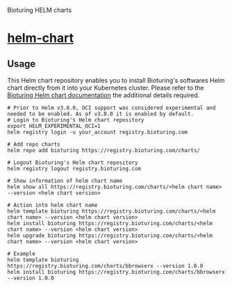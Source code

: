 Bioturing HELM charts
# [helm-chart](https://github.com/bioturing/helmchart)

## Usage

This Helm chart repository enables you to install Bioturing's softwares
Helm chart directly from it into your Kubernetes cluster. Please refer to the
[Bioturing Helm chart documentation](https://github.com/bioturing/helmchart)
the additional details required.

```shell
# Prior to Helm v3.8.0, OCI support was considered experimental and needed to be enabled. As of v3.8.0 it is enabled by default.
# Login to Bioturing's Helm chart repository
export HELM_EXPERIMENTAL_OCI=1
helm registry login -u your_account registry.bioturing.com

# Add repo charts
helm repo add bioturing https://registry.bioturing.com/charts/

# Logout Bioturing's Helm chart repository
helm registry logout registry.bioturing.com

# Show information of helm chart name
helm show all https://registry.bioturing.com/charts/<helm chart name> --version <helm chart version>

# Action into helm chart name
helm template bioturing https://registry.bioturing.com/charts/<helm chart name> --version <helm chart version>
helm install bioturing https://registry.bioturing.com/charts/<helm chart name> --version <helm chart version>
helm upgrade bioturing https://registry.bioturing.com/charts/<helm chart name> --version <helm chart version>

# Example
helm template bioturing https://registry.bioturing.com/charts/bbrowserx --version 1.0.0
helm install bioturing https://registry.bioturing.com/charts/bbrowserx --version 1.0.0
```
